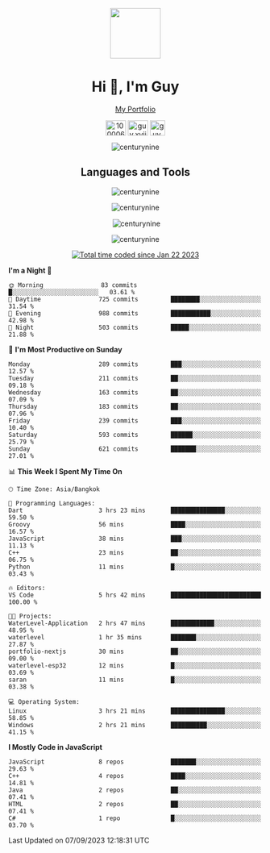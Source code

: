 
<p align="center"><a href="https://portfolio-nextjs-puce-omega.vercel.app/" traget="_blank"> <img src="https://user-images.githubusercontent.com/109062980/213915698-3e79c409-24f8-4471-a5f8-e7a842ad3a0a.gif" width="100" /> </a></p>
 
<h1 align="center">Hi 👋, I'm Guy</h1>
<p align="center"><a href="https://portfolio-nextjs-puce-omega.vercel.app/" traget="_blank"> My Portfolio </a></p>

<p align="center">
<a href="https://fb.com/100006608053988" target="blank"><img align="center" src="https://raw.githubusercontent.com/rahuldkjain/github-profile-readme-generator/master/src/images/icons/Social/facebook.svg" alt="100006608053988" height="30" width="40" /></a>
<a href="https://instagram.com/guy.xvii" target="blank"><img align="center" src="https://raw.githubusercontent.com/rahuldkjain/github-profile-readme-generator/master/src/images/icons/Social/instagram.svg" alt="guy.xvii" height="30" width="40" /></a>
<a href="mailto:lowlifeix@gmail.com" target="blank"><img align="center" src="https://user-images.githubusercontent.com/109062980/226533395-e26b601f-4b8f-456f-affd-55dc944b4149.png" alt="guy.xvii" height="30" width="30" /></a>
 
</p>

<p align="center"> <img src="https://komarev.com/ghpvc/?username=centurynine&label=Profile%20views&color=0e75b6&style=for-the-badge" alt="centurynine" /> </p>

<h2 align="center">Languages and Tools</h3>

<!-- https://skillicons.dev/ -->
<p align="center">
<img src="https://skillicons.dev/icons?i=react,nodejs,tailwind,mongodb,html,css,js,bootstrap,jquery,cloudflare,php,java,cpp,py,dart,flutter,firebase,androidstudio,git,github,linux,mysql,postman,nginx,express" alt="centurynine" /> 
</p>
 
<p align="center"><img align="center" src="https://github-readme-stats-sigma-five.vercel.app/api/top-langs?username=centurynine&show_icons=true&locale=en&layout=compact&theme=" alt="centurynine" /></p>

<p align="center">&nbsp;<img align="center" src="https://github-readme-stats-sigma-five.vercel.app/api?username=centurynine&show_icons=true&locale=en&theme=" alt="centurynine" /></p>

<p align="center"><img align="center" src="https://github-readme-streak-stats.herokuapp.com/?user=centurynine&theme=" alt="centurynine" /></p>
<p align="center">
<a href="https://wakatime.com/@9ded98d1-6308-4a11-a75a-63f31fdc4e7a"><img src="https://wakatime.com/badge/user/9ded98d1-6308-4a11-a75a-63f31fdc4e7a.svg" alt="Total time coded since Jan 22 2023" /></a>
  
<!--START_SECTION:waka-->
**I'm a Night 🦉** 

```text
🌞 Morning                83 commits          █░░░░░░░░░░░░░░░░░░░░░░░░   03.61 % 
🌆 Daytime                725 commits         ████████░░░░░░░░░░░░░░░░░   31.54 % 
🌃 Evening                988 commits         ███████████░░░░░░░░░░░░░░   42.98 % 
🌙 Night                  503 commits         █████░░░░░░░░░░░░░░░░░░░░   21.88 % 
```
📅 **I'm Most Productive on Sunday** 

```text
Monday                   289 commits         ███░░░░░░░░░░░░░░░░░░░░░░   12.57 % 
Tuesday                  211 commits         ██░░░░░░░░░░░░░░░░░░░░░░░   09.18 % 
Wednesday                163 commits         ██░░░░░░░░░░░░░░░░░░░░░░░   07.09 % 
Thursday                 183 commits         ██░░░░░░░░░░░░░░░░░░░░░░░   07.96 % 
Friday                   239 commits         ███░░░░░░░░░░░░░░░░░░░░░░   10.40 % 
Saturday                 593 commits         ██████░░░░░░░░░░░░░░░░░░░   25.79 % 
Sunday                   621 commits         ███████░░░░░░░░░░░░░░░░░░   27.01 % 
```


📊 **This Week I Spent My Time On** 

```text
🕑︎ Time Zone: Asia/Bangkok

💬 Programming Languages: 
Dart                     3 hrs 23 mins       ███████████████░░░░░░░░░░   59.50 % 
Groovy                   56 mins             ████░░░░░░░░░░░░░░░░░░░░░   16.57 % 
JavaScript               38 mins             ███░░░░░░░░░░░░░░░░░░░░░░   11.13 % 
C++                      23 mins             ██░░░░░░░░░░░░░░░░░░░░░░░   06.75 % 
Python                   11 mins             █░░░░░░░░░░░░░░░░░░░░░░░░   03.43 % 

🔥 Editors: 
VS Code                  5 hrs 42 mins       █████████████████████████   100.00 % 

🐱‍💻 Projects: 
WaterLevel-Application   2 hrs 47 mins       ████████████░░░░░░░░░░░░░   48.95 % 
waterlevel               1 hr 35 mins        ███████░░░░░░░░░░░░░░░░░░   27.87 % 
portfolio-nextjs         30 mins             ██░░░░░░░░░░░░░░░░░░░░░░░   09.00 % 
waterlevel-esp32         12 mins             █░░░░░░░░░░░░░░░░░░░░░░░░   03.69 % 
saran                    11 mins             █░░░░░░░░░░░░░░░░░░░░░░░░   03.38 % 

💻 Operating System: 
Linux                    3 hrs 21 mins       ███████████████░░░░░░░░░░   58.85 % 
Windows                  2 hrs 21 mins       ██████████░░░░░░░░░░░░░░░   41.15 % 
```

**I Mostly Code in JavaScript** 

```text
JavaScript               8 repos             ███████░░░░░░░░░░░░░░░░░░   29.63 % 
C++                      4 repos             ████░░░░░░░░░░░░░░░░░░░░░   14.81 % 
Java                     2 repos             ██░░░░░░░░░░░░░░░░░░░░░░░   07.41 % 
HTML                     2 repos             ██░░░░░░░░░░░░░░░░░░░░░░░   07.41 % 
C#                       1 repo              █░░░░░░░░░░░░░░░░░░░░░░░░   03.70 % 
```




 Last Updated on 07/09/2023 12:18:31 UTC
<!--END_SECTION:waka-->
  
</p>

